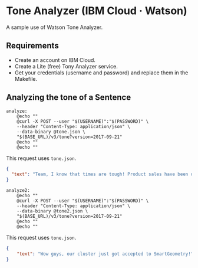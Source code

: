 # Tone Analyzer (IBM Cloud · Watson)

A sample use of Watson Tone Analyzer.

## Requirements

- Create an account on IBM Cloud.
- Create a Lite (free) Tony Analyzer service.
- Get your credentials (username and password) and replace them in the Makefile.

## Analyzing the tone of a Sentence

```
analyze:
	@echo ""
	@curl -X POST --user "$(USERNAME)":"$(PASSWORD)" \
	--header "Content-Type: application/json" \
	--data-binary @tone.json \
	"$(BASE_URL)/v3/tone?version=2017-09-21"
	@echo ""
	@echo ""
```

This request uses `tone.json`.

```json
{
  "text": "Team, I know that times are tough! Product sales have been disappointing for the past three quarters. We have a competitive product, but we need to do a better job of selling it!"
}
```

```
analyze2:
	@echo ""
	@curl -X POST --user "$(USERNAME)":"$(PASSWORD)" \
	--header "Content-Type: application/json" \
	--data-binary @tone2.json \
	"$(BASE_URL)/v3/tone?version=2017-09-21"
	@echo ""
	@echo ""
```

This request uses `tone.json`.

```json
{
    "text": "Wow guys, our cluster just got accepted to SmartGeometry!"
}
```